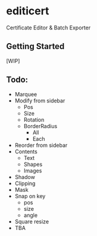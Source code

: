 # editicert

Certificate Editor & Batch Exporter

## Getting Started

[WIP]

## Todo:

- Marquee
- Modify from sidebar
  - Pos
  - Size
  - Rotation
  - BorderRadius
    - All
    - Each
- Reorder from sidebar
- Contents
  - Text
  - Shapes
  - Images
- Shadow
- Clipping
- Mask
- Snap on key
  - pos
  - size
  - angle
- Square resize
- TBA